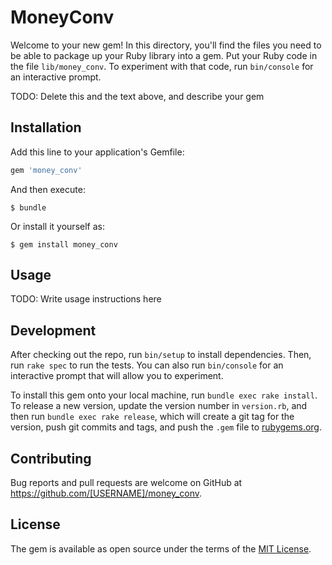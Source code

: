 # MoneyConv

Welcome to your new gem! In this directory, you'll find the files you need to be able to package up your Ruby library into a gem. Put your Ruby code in the file `lib/money_conv`. To experiment with that code, run `bin/console` for an interactive prompt.

TODO: Delete this and the text above, and describe your gem

## Installation

Add this line to your application's Gemfile:

```ruby
gem 'money_conv'
```

And then execute:

    $ bundle

Or install it yourself as:

    $ gem install money_conv

## Usage

TODO: Write usage instructions here

## Development

After checking out the repo, run `bin/setup` to install dependencies. Then, run `rake spec` to run the tests. You can also run `bin/console` for an interactive prompt that will allow you to experiment.

To install this gem onto your local machine, run `bundle exec rake install`. To release a new version, update the version number in `version.rb`, and then run `bundle exec rake release`, which will create a git tag for the version, push git commits and tags, and push the `.gem` file to [rubygems.org](https://rubygems.org).

## Contributing

Bug reports and pull requests are welcome on GitHub at https://github.com/[USERNAME]/money_conv.


## License

The gem is available as open source under the terms of the [MIT License](http://opensource.org/licenses/MIT).

